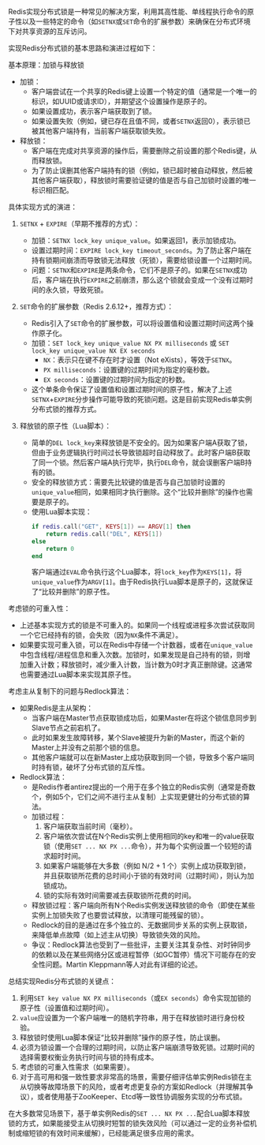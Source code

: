 
Redis实现分布式锁是一种常见的解决方案，利用其高性能、单线程执行命令的原子性以及一些特定的命令（如`SETNX`或`SET`命令的扩展参数）来确保在分布式环境下对共享资源的互斥访问。

实现Redis分布式锁的基本思路和演进过程如下：

基本原理：加锁与释放锁

*   加锁：
    *   客户端尝试在一个共享的Redis键上设置一个特定的值（通常是一个唯一的标识，如UUID或请求ID），并期望这个设置操作是原子的。
    *   如果设置成功，表示客户端获取到了锁。
    *   如果设置失败（例如，键已存在且值不同，或者`SETNX`返回0），表示锁已被其他客户端持有，当前客户端获取锁失败。
*   释放锁：
    *   客户端在完成对共享资源的操作后，需要删除之前设置的那个Redis键，从而释放锁。
    *   为了防止误删其他客户端持有的锁（例如，锁已超时被自动释放，然后被其他客户端获取），释放锁时需要验证键的值是否与自己加锁时设置的唯一标识相匹配。

具体实现方式的演进：

1.  `SETNX` + `EXPIRE`（早期不推荐的方式）：
    *   加锁：`SETNX lock_key unique_value`。如果返回1，表示加锁成功。
    *   设置过期时间：`EXPIRE lock_key timeout_seconds`。为了防止客户端在持有锁期间崩溃而导致锁无法释放（死锁），需要给锁设置一个过期时间。
    *   问题：`SETNX`和`EXPIRE`是两条命令，它们不是原子的。如果在`SETNX`成功后，客户端在执行`EXPIRE`之前崩溃，那么这个锁就会变成一个没有过期时间的永久锁，导致死锁。

2.  `SET`命令的扩展参数（Redis 2.6.12+，推荐方式）：
    *   Redis引入了`SET`命令的扩展参数，可以将设置值和设置过期时间这两个操作原子化。
    *   加锁：`SET lock_key unique_value NX PX milliseconds` 或 `SET lock_key unique_value NX EX seconds`
        *   `NX`：表示只在键不存在时才设置（Not eXists），等效于`SETNX`。
        *   `PX milliseconds`：设置键的过期时间为指定的毫秒数。
        *   `EX seconds`：设置键的过期时间为指定的秒数。
    *   这个单条命令保证了设置值和设置过期时间的原子性，解决了上述`SETNX`+`EXPIRE`分步操作可能导致的死锁问题。这是目前实现Redis单实例分布式锁的推荐方式。

3.  释放锁的原子性（Lua脚本）：
    *   简单的`DEL lock_key`来释放锁是不安全的。因为如果客户端A获取了锁，但由于业务逻辑执行时间过长导致锁超时自动释放了。此时客户端B获取了同一个锁。然后客户端A执行完毕，执行`DEL`命令，就会误删客户端B持有的锁。
    *   安全的释放锁方式：需要先比较键的值是否与自己加锁时设置的`unique_value`相同，如果相同才执行删除。这个“比较并删除”的操作也需要是原子的。
    *   使用Lua脚本实现：
        ```lua
        if redis.call("GET", KEYS[1]) == ARGV[1] then
            return redis.call("DEL", KEYS[1])
        else
            return 0
        end
        ```
        客户端通过`EVAL`命令执行这个Lua脚本，将`lock_key`作为`KEYS[1]`，将`unique_value`作为`ARGV[1]`。由于Redis执行Lua脚本是原子的，这就保证了“比较并删除”的原子性。

考虑锁的可重入性：
*   上述基本实现方式的锁是不可重入的。如果同一个线程或进程多次尝试获取同一个它已经持有的锁，会失败（因为`NX`条件不满足）。
*   如果要实现可重入锁，可以在Redis中存储一个计数器，或者在`unique_value`中包含线程/进程信息和重入次数。加锁时，如果发现是自己持有的锁，则增加重入计数；释放锁时，减少重入计数，当计数为0时才真正删除键。这通常也需要通过Lua脚本来实现其原子性。

考虑主从复制下的问题与Redlock算法：
*   如果Redis是主从架构：
    *   当客户端在Master节点获取锁成功后，如果Master在将这个锁信息同步到Slave节点之前宕机了。
    *   此时如果发生故障转移，某个Slave被提升为新的Master，而这个新的Master上并没有之前那个锁的信息。
    *   其他客户端就可以在新Master上成功获取到同一个锁，导致多个客户端同时持有锁，破坏了分布式锁的互斥性。
*   Redlock算法：
    *   是Redis作者antirez提出的一个用于在多个独立的Redis实例（通常是奇数个，例如5个，它们之间不进行主从复制）上实现更健壮的分布式锁的算法。
    *   加锁过程：
        1.  客户端获取当前时间（毫秒）。
        2.  客户端依次尝试在N个Redis实例上使用相同的key和唯一的value获取锁（使用`SET ... NX PX ...`命令），并为每个实例设置一个较短的请求超时时间。
        3.  如果客户端能够在大多数（例如 N/2 + 1 个）实例上成功获取到锁，并且获取锁所花费的总时间小于锁的有效时间（过期时间），则认为加锁成功。
        4.  锁的实际有效时间需要减去获取锁所花费的时间。
    *   释放锁过程：客户端向所有N个Redis实例发送释放锁的命令（即使在某些实例上加锁失败了也要尝试释放，以清理可能残留的锁）。
    *   Redlock的目的是通过在多个独立的、无数据同步关系的实例上获取锁，来降低单点故障（如上述主从切换）导致锁失效的风险。
    *   争议：Redlock算法也受到了一些批评，主要关注其复杂性、对时钟同步的依赖以及在某些网络分区或进程暂停（如GC暂停）情况下可能存在的安全性问题。Martin Kleppmann等人对此有详细的论述。

总结实现Redis分布式锁的关键点：
1.  利用`SET key value NX PX milliseconds`（或`EX seconds`）命令实现加锁的原子性（设置值和过期时间）。
2.  `value`应设置为一个客户端唯一的随机字符串，用于在释放锁时进行身份校验。
3.  释放锁时使用Lua脚本保证“比较并删除”操作的原子性，防止误删。
4.  必须为锁设置一个合理的过期时间，以防止客户端崩溃导致死锁。过期时间的选择需要权衡业务执行时间与锁的持有成本。
5.  考虑锁的可重入性需求（如果需要）。
6.  对于高可用和强一致性要求非常高的场景，需要仔细评估单实例Redis锁在主从切换等故障场景下的风险，或者考虑更复杂的方案如Redlock（并理解其争议），或者使用基于ZooKeeper、Etcd等一致性协调服务实现的分布式锁。

在大多数常见场景下，基于单实例Redis的`SET ... NX PX ...`配合Lua脚本释放锁的方式，如果能接受主从切换时短暂的锁失效风险（可以通过一定的业务补偿机制或缩短锁的有效时间来缓解），已经能满足很多应用的需求。


